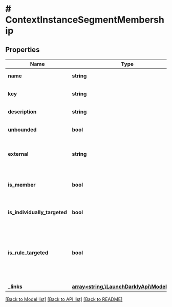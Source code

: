 # # ContextInstanceSegmentMembership

## Properties

Name | Type | Description | Notes
------------ | ------------- | ------------- | -------------
**name** | **string** | A human-friendly name for the segment |
**key** | **string** | A unique key used to reference the segment |
**description** | **string** | A description of the segment&#39;s purpose |
**unbounded** | **bool** | Whether this is an unbounded/big segment |
**external** | **string** | If the segment is a Synced Segment the name of the external source&#39; |
**is_member** | **bool** | Whether the context is a member of this segment, either by explicit inclusion or by rule matching |
**is_individually_targeted** | **bool** | Whether the context is explicitly included in this segment |
**is_rule_targeted** | **bool** | Whether the context is captured by this segment&#39;s rules. The value of this field is undefined if the context is also explicitly included (isIndividuallyTargeted &#x3D; true). |
**_links** | [**array<string,\LaunchDarklyApi\Model\Link>**](Link.md) |  |

[[Back to Model list]](../../README.md#models) [[Back to API list]](../../README.md#endpoints) [[Back to README]](../../README.md)
